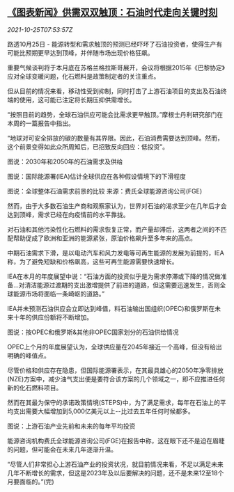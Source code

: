 <!--1635148863000-->
[《图表新闻》供需双双触顶：石油时代走向关键时刻](https://cn.reuters.com/article/graphic-oil-supply-demand-peak-1025-idCNKBS2HF0JC)
------

<div><i>2021-10-25T07:53:57Z</i></div><p>路透10月25日 - 能源转型和需求触顶的预测已经吓坏了石油投资者，使得生产有可能比预期更早达到顶峰，并伴随市场出现价格狂飙。</p><p>重要气候谈判将于本月底在苏格兰格拉斯哥展开，会议将根据2015年《巴黎协定》应对全球变暖问题，化石燃料是政策制定者的关注重点。</p><p>但从目前的情况来看，移动性受到抑制，同时打击了上游石油项目的支出及石油终端的使用，这可能已注定将长期压抑供需增长。</p><p>“按照目前的趋势，全球石油供应可能会比需求更早触顶。”摩根士丹利研究部门在本周的一篇报告中指出。</p><p>“地球对可安全排放的碳的数量有其界限。因此，石油消费需要达到顶峰。然而，这个前景变得如此众所周知后，已招致反向回应：低投资”。</p><p>图说：2030年和2050年的石油需求及供给</p><p>图说：国际能源署(IEA)估计全球供应在各种假设情境下的下滑程度</p><p>图说：全球整体石油需求前景的比较 来源：费氏全球能源咨询公司(FGE)</p><p>然而，由于大多数石油生产商和观察家认为，世界对石油的渴求至少在几年后才会达到顶峰，需求已经在向疫情前的水平靠拢。</p><p>对石油和其他污染性化石燃料的需求恢复正常，而产量却滞后，这两者之间的不匹配帮助促成了欧洲和亚洲的能源紧张，原油价格飙升至多年来的高点。</p><p>中期石油需求下滑，是以电动汽车和风力发电等可再生能源的发展为前提的，IEA称，为了避免短缺和价格飙高，这些可再生能源需要快速增长。</p><p>IEA在本月的年度展望中说：“石油方面的投资似乎是为需求停滞或下降的情况做准备...对清洁能源过渡期的支出激增提供了前进的道路，但这需要迅速发生，否则全球能源市场将面临一条崎岖的道路。”</p><p>IEA并未预测石油供应会立即达到峰值，料石油输出国组织(OPEC)和俄罗斯在未来十年的供应份额将不断增加。</p><p>图说：按OPEC和俄罗斯&amp;其他非OPEC国家划分的石油供给情况</p><p>OPEC上个月的年度展望认为，全球供应量在2045年接近一个高峰，但没有给出明确的峰值点。</p><p>尽管价格和供应存在隐患，但国际能源署表示，在其最具雄心的2050年净零排放(NZE)方案中，减少油气支出便是要符合该方案的几个领域之一，即不应推进任何新的化石燃料项目。</p><p>然而在其最为保守的承诺政策情境(STEPS)中，为了满足需求，每年在石油上的平均支出需要大幅增加到5,000亿美元以上--比过去五年任何时候都多。</p><p>图说：上游石油产业先前和未来的每年平均投资</p><p>能源咨询机构费氏全球能源咨询公司(FGE)在报告中称，这在眼下还不是迫在眉睫的问题，但可能会在未来几年逐渐升温。</p><p>“尽管人们非常担心上游石油产业的投资状况，就目前情况来看，不足以满足未来几年不断增长的需求，但这是2023年及以后要解决的问题，还不是未来12至18个月要面临的。”(完)</p>

